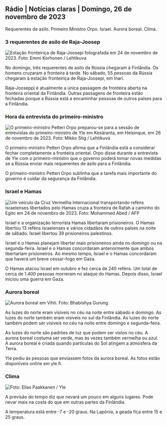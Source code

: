 Rádio \| Notícias claras \| Domingo, 26 de novembro de 2023
------------------------------------------------------------

Requerentes de asilo. Primeiro Ministro Orpo. Israel. Aurora boreal. Clima.

### 3 requerentes de asilo de Raja-Joosep

![Estação fronteiriça de Raja-Joosepi fotografada em 24 de novembro de 2023. Foto: Emmi Korhonen / Lehtikuva](https://images.cdn.yle.fi/image/upload/c_crop,h_2880,w_5120,x_0,y_424/ar_1.7777777777777777,c_fill,g_faces,h_675,w_1200/dpr_1.0/q_auto:eco/f_auto/fl_lossy/v1700842179/39-120631365609f1502057)

No domingo, três requerentes de asilo da Rússia chegaram à Finlândia. Os homens cruzaram a fronteira à tarde. No sábado, 55 pessoas da Rússia chegaram à estação fronteiriça de Raja-Joosepi, em Inari.

Raja-Jooseppi é atualmente a única passagem de fronteira aberta na fronteira oriental da Finlândia. Outras passagens de fronteira estão fechadas porque a Rússia está a encaminhar pessoas de outros países para a Finlândia.

### Hora da entrevista do primeiro-ministro

![O primeiro-ministro Petteri Orpo preparou-se para a sessão de entrevistas do primeiro-ministro de Yle em Kesäranta, em Helsinque, em 26 de novembro de 2023. Foto: Mikko Stig / Lehtikuva](https://images.cdn.yle.fi/image/upload/c_crop,h_2772,w_4928,x_0,y_207/ar_1.7777777777777777,c_fill,g_faces,h_675,w_1200/dpr_1.0/q_auto:eco/f_auto/fl_lossy/v1701000739/39-1206810656335ccb8329)

O primeiro-ministro Petteri Orpo afirma que a Finlândia está a considerar fechar completamente a fronteira oriental. Orpo disse durante a entrevista de Yle com o primeiro-ministro que o governo poderá tomar novas medidas se a Rússia enviar mais requerentes de asilo para a Finlândia.

O primeiro-ministro Petteri Orpo sublinha que a tarefa mais importante do governo é cuidar da segurança da Finlândia.

### Israel e Hamas

![Um veículo da Cruz Vermelha Internacional transportando reféns israelenses libertados pelo Hamas cruza a fronteira de Rafah a caminho do Egito em 24 de novembro de 2023. Foto: Mohammed Abed / AFP](https://images.cdn.yle.fi/image/upload/c_crop,h_2079,w_3696,x_0,y_366/ar_1.777777777777777,c_fill,g_faces,h_675,w_1200/dpr_1.0/q_auto:eco/f_auto/fl_lossy/v1700849015/39-12064636560e4e1a0ebe)

Israel e a organização terrorista Hamas libertaram prisioneiros. O Hamas libertou 13 reféns israelenses e vários cidadãos de outros países na noite de sábado. Israel libertou 39 prisioneiros palestinos.

Israel e o Hamas planejam libertar mais prisioneiros ainda no domingo ou na segunda-feira. Israel e o Hamas concordaram anteriormente que ambos libertariam prisioneiros. Ao mesmo tempo, Israel e o Hamas concordaram que haverá um breve cessar-fogo em Gaza.

O Hamas atacou Israel em outubro e fez cerca de 240 reféns. Um total de cerca de 1.400 pessoas morreram no ataque do Hamas. Depois disso, Israel iniciou uma guerra em Gaza.

### Aurora boreal

![Aurora boreal em Vihti. Foto: Bhabishya Gurung](https://images.cdn.yle.fi/image/upload/c_crop,h_360,w_640,x_0,y_443/ar_1.777777777777777,c_fill,g_faces,h_675,w_1200/dpr_1.0/q_auto:eco/f_auto/fl_lossy/v1700996219/39-120676065630ab4cbda3)

As luzes do norte eram visíveis no céu na noite entre sábado e domingo. As luzes do norte também eram visíveis no sul da Finlândia. As luzes do norte também podem ser visíveis no céu na noite entre domingo e segunda-feira.

As luzes do norte são padrões de luz que podem ser vistos no céu. A aurora boreal costuma ser verde, mas às vezes também vermelha ou azul. A aurora boreal é criada quando partículas do Sol atingem a atmosfera da Terra.

Yle pediu às pessoas que enviassem fotos da aurora boreal. As fotos estão disponíveis online em yle.fi.

### Clima

![ Foto: Elias Paakkanen / Yle](https://images.cdn.yle.fi/image/upload/c_crop,h_1080,w_1919,x_0,y_0/ar_1.7777777777777777,c_fill,g_faces,h_675,w_1200/dpr_1.0/q_auto:eco/f_auto/fl_lossy/v1701007097/39-120685165634edcb0ac7)

A previsão do tempo diz que nevará um pouco em alguns lugares. Pode nevar mais na costa do que em outras partes da Finlândia.

A temperatura está entre -7 e -20 graus. Na Lapônia, a geada fica entre 15 e 25 graus.